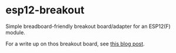 # esp12-breakout
Simple breadboard-friendly breakout board/adapter for an ESP12(F) module.

For a write up on thos breakout board, see [this blog post][post].

[post]: http://smallbits.marshall-tribe.net/blog/2017/02/23/esp8266-breakout
